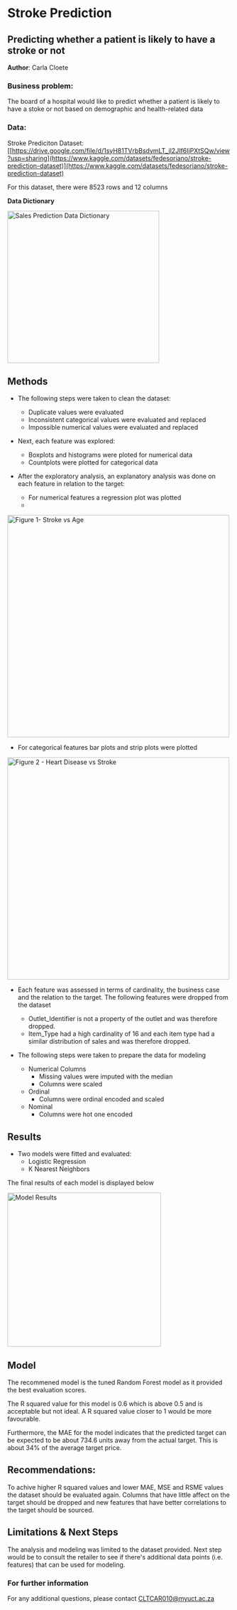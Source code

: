 # Stroke Prediction
## Predicting whether a patient is likely to have a stroke or not

**Author**: Carla Cloete

### Business problem:

The board of a hospital would like to predict whether a patient is likely to have a stoke or not based on demographic and health-related data

### Data:

Stroke Prediciton Dataset: [[https://drive.google.com/file/d/1syH81TVrbBsdymLT_jl2JIf6IjPXtSQw/view?usp=sharing](https://www.kaggle.com/datasets/fedesoriano/stroke-prediction-dataset)](https://www.kaggle.com/datasets/fedesoriano/stroke-prediction-dataset)

For this dataset, there were 8523 rows and 12 columns

**Data Dictionary**

<img width="342" alt="Sales Prediction Data Dictionary" src="https://github.com/Carla9711/Prediction-of-Product-Sales/assets/138701194/bd530738-c9e2-41ff-8740-12d7ebb0fd61">


## Methods
- The following steps were taken to clean the dataset:
  -  Duplicate values were evaluated 
  -  Inconsistent categorical values were evaluated and replaced
  -  Impossible numerical values were evaluated and replaced
    
- Next, each feature was explored:
  - Boxplots and histograms were ploted for numerical data
  - Countplots were plotted for categorical data

- After the exploratory analysis, an explanatory analysis was done on each feature in relation to the target:
  - For numerical features a regression plot was plotted
  - 
<img width="500" alt="Figure 1- Stroke vs Age" src="https://github.com/Carla9711/Machine-Learning---Classification/assets/138701194/086e70b7-0903-43dd-85a9-8021ec493ea3">

  - For categorical features bar plots and strip plots were plotted
<img width="500" alt="Figure 2 - Heart Disease vs Stroke" src="https://github.com/Carla9711/Machine-Learning---Classification/assets/138701194/a5b4444a-b4db-498e-9800-1b745db3617a">



  
- Each feature was assessed in terms of cardinality, the business case and the relation to the target. The following features were dropped from the dataset
  - Outlet_Identifier is not a property of the outlet and was therefore dropped.
  - Item_Type had a high cardinality of 16 and each item type had a similar distribution of sales and was therefore dropped.
 
- The following steps were taken to prepare the data for modeling
  - Numerical Columns
    - Missing values were imputed with the median
    - Columns were scaled   
  - Ordinal
    - Columns were ordinal encoded and scaled
  - Nominal
    - Columns were hot one encoded        

## Results
- Two models were fitted and evaluated:
  - Logistic Regression
  - K Nearest Neighbors

The final results of each model is displayed below

<img width="346" alt="Model Results" src="https://github.com/Carla9711/Prediction-of-Product-Sales/assets/138701194/1e83c1d8-aea6-4877-a7d2-096482bb1410">

## Model

The recommened model is the tuned Random Forest model as it provided the best evaluation scores.

The R squared value for this model is 0.6 which is above 0.5 and is acceptable but not ideal. A R squared value closer to 1 would be more favourable.

Furthermore, the MAE for the model indicates that the predicted target can be expected to be about 734.6 units away from the actual target. This is about 34% of the average target price.

## Recommendations:

To achive higher R squared values and lower MAE, MSE and RSME values the dataset should be evaluated again. Columns that have little affect on the target should be dropped and new features that have better correlations to the target should be sourced.

## Limitations & Next Steps

The analysis and modeling was limited to the dataset provided. Next step would be to consult the retailer to see if there's additional data points (i.e. features) that can be used for modeling.


### For further information


For any additional questions, please contact CLTCAR010@myuct.ac.za
